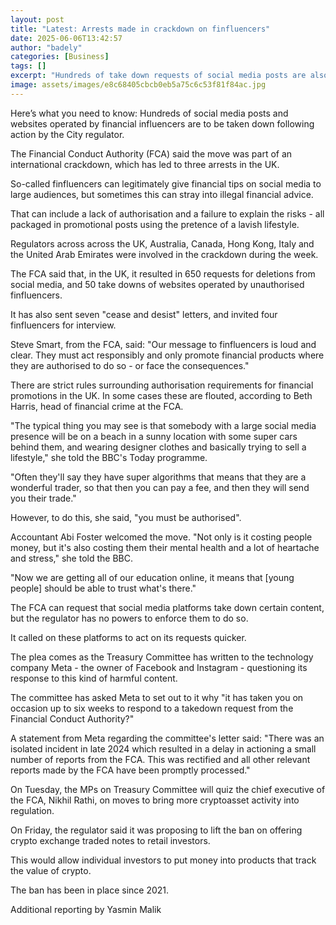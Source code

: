 ```yaml
---
layout: post
title: "Latest: Arrests made in crackdown on finfluencers"
date: 2025-06-06T13:42:57
author: "badely"
categories: [Business]
tags: []
excerpt: "Hundreds of take down requests of social media posts are also made following a campaign by regulators."
image: assets/images/e8c68405cbcb0eb5a75c6c53f81f84ac.jpg
---
```


Here’s what you need to know: Hundreds of social media posts and websites operated by financial influencers are to be taken down following action by the City regulator.

The Financial Conduct Authority (FCA) said the move was part of an international crackdown, which has led to three arrests in the UK.

So-called finfluencers can legitimately give financial tips on social media to large audiences, but sometimes this can stray into illegal financial advice.

That can include a lack of authorisation and a failure to explain the risks - all packaged in promotional posts using the pretence of a lavish lifestyle.

Regulators across across the UK, Australia, Canada, Hong Kong, Italy and the United Arab Emirates were involved in the crackdown during the week.

The FCA said that, in the UK, it resulted in 650 requests for deletions from social media, and 50 take downs of websites operated by unauthorised finfluencers.

It has also sent seven "cease and desist" letters, and invited four finfluencers for interview.

Steve Smart, from the FCA, said: "Our message to finfluencers is loud and clear. They must act responsibly and only promote financial products where they are authorised to do so - or face the consequences."

There are strict rules surrounding authorisation requirements for financial promotions in the UK. In some cases these are flouted, according to Beth Harris, head of financial crime at the FCA.

"The typical thing you may see is that somebody with a large social media presence will be on a beach in a sunny location with some super cars behind them, and wearing designer clothes and basically trying to sell a lifestyle," she told the BBC's Today programme. 

"Often they'll say they have super algorithms that means that they are a wonderful trader, so that then you can pay a fee, and then they will send you their trade."

However, to do this, she said, "you must be authorised".

Accountant Abi Foster welcomed the move. "Not only is it costing people money, but it's also costing them their mental health and a lot of heartache and stress," she told the BBC.

"Now we are getting all of our education online, it means that [young people] should be able to trust what's there."

The FCA can request that social media platforms take down certain content, but the regulator has no powers to enforce them to do so.

It called on these platforms to act on its requests quicker.

The plea comes as the Treasury Committee has written to the technology company Meta - the owner of Facebook and Instagram - questioning its response to this kind of harmful content.

The committee has asked Meta to set out to it why "it has taken you on occasion up to six weeks to respond to a takedown request from the Financial Conduct Authority?"

A statement from Meta regarding the committee's letter said: "There was an isolated incident in late 2024 which resulted in a delay in actioning a small number of reports from the FCA. This was rectified and all other relevant reports made by the FCA have been promptly processed."

On Tuesday, the MPs on Treasury Committee will quiz the chief executive of the FCA, Nikhil Rathi, on moves to bring more cryptoasset activity into regulation.

On Friday, the regulator said it was proposing to lift the ban on offering crypto exchange traded notes to retail investors.

This would allow individual investors to put money into products that track the value of crypto.

The ban has been in place since 2021.

Additional reporting by Yasmin Malik

